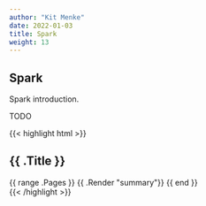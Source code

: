 ```yaml
---
author: "Kit Menke"
date: 2022-01-03
title: Spark
weight: 13
---
```



## Spark

Spark introduction.

TODO

{{< highlight html >}}
<section id="main">
  <div>
   <h1 id="title">{{ .Title }}</h1>
    {{ range .Pages }}
        {{ .Render "summary"}}
    {{ end }}
  </div>
</section>
{{< /highlight >}}